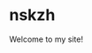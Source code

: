 <!DOCTYPE html>
<html>
<head>
    <title>Sidebar Example</title>
    <style>
        .sidebar {
            position: fixed;
            top: 50%;
            right: 0;
            transform: translateY(-50%);
            background-color: #f2f2f2;
            padding: 10px;
            border: 1px solid #ccc;
        }
        .button {
            display: block;
            width: 100px;
            text-align: center;
            background-color: #4caf50;
            color: white;
            padding: 10px 20px;
            margin-bottom: 10px;
            cursor: pointer;
        }
    </style>
</head>
<body>
    <h1>nskzh</h1>
    <t>Welcome to my site!<br></t>
  